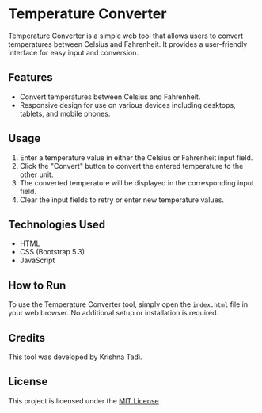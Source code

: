 # Temperature Converter

Temperature Converter is a simple web tool that allows users to convert temperatures between Celsius and Fahrenheit. It provides a user-friendly interface for easy input and conversion.

## Features

- Convert temperatures between Celsius and Fahrenheit.
- Responsive design for use on various devices including desktops, tablets, and mobile phones.

## Usage

1. Enter a temperature value in either the Celsius or Fahrenheit input field.
2. Click the "Convert" button to convert the entered temperature to the other unit.
3. The converted temperature will be displayed in the corresponding input field.
4. Clear the input fields to retry or enter new temperature values.

## Technologies Used

- HTML
- CSS (Bootstrap 5.3)
- JavaScript

## How to Run

To use the Temperature Converter tool, simply open the `index.html` file in your web browser. No additional setup or installation is required.

## Credits

This tool was developed by Krishna Tadi.

## License

This project is licensed under the [MIT License](LICENSE).

